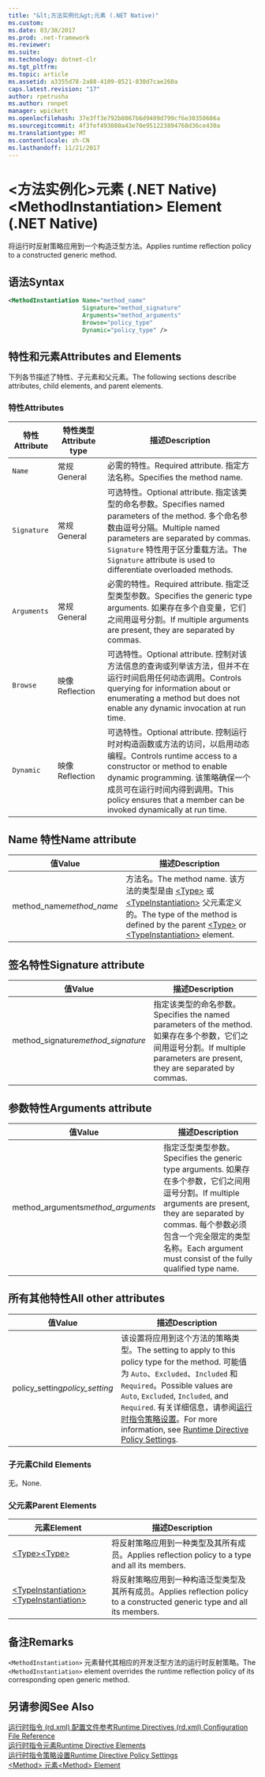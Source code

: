 ```yaml
---
title: "&lt;方法实例化&gt;元素 (.NET Native)"
ms.custom: 
ms.date: 03/30/2017
ms.prod: .net-framework
ms.reviewer: 
ms.suite: 
ms.technology: dotnet-clr
ms.tgt_pltfrm: 
ms.topic: article
ms.assetid: a3355d78-2a88-4109-8521-830d7cae260a
caps.latest.revision: "17"
author: rpetrusha
ms.author: ronpet
manager: wpickett
ms.openlocfilehash: 37e3ff3e792b8067b6d9409d799cf6e30350606a
ms.sourcegitcommit: 4f3fef493080a43e70e951223894768d36ce430a
ms.translationtype: MT
ms.contentlocale: zh-CN
ms.lasthandoff: 11/21/2017
---
```

# <a name="ltmethodinstantiationgt-element-net-native"></a><span data-ttu-id="067bc-102">&lt;方法实例化&gt;元素 (.NET Native)</span><span class="sxs-lookup"><span data-stu-id="067bc-102">&lt;MethodInstantiation&gt; Element (.NET Native)</span></span>
<span data-ttu-id="067bc-103">将运行时反射策略应用到一个构造泛型方法。</span><span class="sxs-lookup"><span data-stu-id="067bc-103">Applies runtime reflection policy to a constructed generic method.</span></span>  
  
## <a name="syntax"></a><span data-ttu-id="067bc-104">语法</span><span class="sxs-lookup"><span data-stu-id="067bc-104">Syntax</span></span>  
  
```xml  
<MethodInstantiation Name="method_name"  
                     Signature="method_signature"  
                     Arguments="method_arguments"  
                     Browse="policy_type"  
                     Dynamic="policy_type" />  
```  
  
## <a name="attributes-and-elements"></a><span data-ttu-id="067bc-105">特性和元素</span><span class="sxs-lookup"><span data-stu-id="067bc-105">Attributes and Elements</span></span>  
 <span data-ttu-id="067bc-106">下列各节描述了特性、子元素和父元素。</span><span class="sxs-lookup"><span data-stu-id="067bc-106">The following sections describe attributes, child elements, and parent elements.</span></span>  
  
### <a name="attributes"></a><span data-ttu-id="067bc-107">特性</span><span class="sxs-lookup"><span data-stu-id="067bc-107">Attributes</span></span>  
  
|<span data-ttu-id="067bc-108">特性</span><span class="sxs-lookup"><span data-stu-id="067bc-108">Attribute</span></span>|<span data-ttu-id="067bc-109">特性类型</span><span class="sxs-lookup"><span data-stu-id="067bc-109">Attribute type</span></span>|<span data-ttu-id="067bc-110">描述</span><span class="sxs-lookup"><span data-stu-id="067bc-110">Description</span></span>|  
|---------------|--------------------|-----------------|  
|`Name`|<span data-ttu-id="067bc-111">常规</span><span class="sxs-lookup"><span data-stu-id="067bc-111">General</span></span>|<span data-ttu-id="067bc-112">必需的特性。</span><span class="sxs-lookup"><span data-stu-id="067bc-112">Required attribute.</span></span> <span data-ttu-id="067bc-113">指定方法名称。</span><span class="sxs-lookup"><span data-stu-id="067bc-113">Specifies the method name.</span></span>|  
|`Signature`|<span data-ttu-id="067bc-114">常规</span><span class="sxs-lookup"><span data-stu-id="067bc-114">General</span></span>|<span data-ttu-id="067bc-115">可选特性。</span><span class="sxs-lookup"><span data-stu-id="067bc-115">Optional attribute.</span></span> <span data-ttu-id="067bc-116">指定该类型的命名参数。</span><span class="sxs-lookup"><span data-stu-id="067bc-116">Specifies named parameters of the method.</span></span> <span data-ttu-id="067bc-117">多个命名参数由逗号分隔。</span><span class="sxs-lookup"><span data-stu-id="067bc-117">Multiple named parameters are separated by commas.</span></span> <span data-ttu-id="067bc-118">`Signature` 特性用于区分重载方法。</span><span class="sxs-lookup"><span data-stu-id="067bc-118">The `Signature` attribute is used to differentiate overloaded methods.</span></span>|  
|`Arguments`|<span data-ttu-id="067bc-119">常规</span><span class="sxs-lookup"><span data-stu-id="067bc-119">General</span></span>|<span data-ttu-id="067bc-120">必需的特性。</span><span class="sxs-lookup"><span data-stu-id="067bc-120">Required attribute.</span></span> <span data-ttu-id="067bc-121">指定泛型类型参数。</span><span class="sxs-lookup"><span data-stu-id="067bc-121">Specifies the generic type arguments.</span></span> <span data-ttu-id="067bc-122">如果存在多个自变量，它们之间用逗号分割。</span><span class="sxs-lookup"><span data-stu-id="067bc-122">If multiple arguments are present, they are separated by commas.</span></span>|  
|`Browse`|<span data-ttu-id="067bc-123">映像</span><span class="sxs-lookup"><span data-stu-id="067bc-123">Reflection</span></span>|<span data-ttu-id="067bc-124">可选特性。</span><span class="sxs-lookup"><span data-stu-id="067bc-124">Optional attribute.</span></span> <span data-ttu-id="067bc-125">控制对该方法信息的查询或列举该方法，但并不在运行时间启用任何动态调用。</span><span class="sxs-lookup"><span data-stu-id="067bc-125">Controls querying for information about or enumerating a method but does not enable any dynamic invocation at run time.</span></span>|  
|`Dynamic`|<span data-ttu-id="067bc-126">映像</span><span class="sxs-lookup"><span data-stu-id="067bc-126">Reflection</span></span>|<span data-ttu-id="067bc-127">可选特性。</span><span class="sxs-lookup"><span data-stu-id="067bc-127">Optional attribute.</span></span> <span data-ttu-id="067bc-128">控制运行时对构造函数或方法的访问，以启用动态编程。</span><span class="sxs-lookup"><span data-stu-id="067bc-128">Controls runtime access to a constructor or method to enable dynamic programming.</span></span> <span data-ttu-id="067bc-129">该策略确保一个成员可在运行时间内得到调用。</span><span class="sxs-lookup"><span data-stu-id="067bc-129">This policy ensures that a member can be invoked dynamically at run time.</span></span>|  
  
## <a name="name-attribute"></a><span data-ttu-id="067bc-130">Name 特性</span><span class="sxs-lookup"><span data-stu-id="067bc-130">Name attribute</span></span>  
  
|<span data-ttu-id="067bc-131">值</span><span class="sxs-lookup"><span data-stu-id="067bc-131">Value</span></span>|<span data-ttu-id="067bc-132">描述</span><span class="sxs-lookup"><span data-stu-id="067bc-132">Description</span></span>|  
|-----------|-----------------|  
|<span data-ttu-id="067bc-133">method_name</span><span class="sxs-lookup"><span data-stu-id="067bc-133">*method_name*</span></span>|<span data-ttu-id="067bc-134">方法名。</span><span class="sxs-lookup"><span data-stu-id="067bc-134">The method name.</span></span> <span data-ttu-id="067bc-135">该方法的类型是由 [\<Type>](../../../docs/framework/net-native/type-element-net-native.md) 或 [\<TypeInstantiation>](../../../docs/framework/net-native/typeinstantiation-element-net-native.md) 父元素定义的。</span><span class="sxs-lookup"><span data-stu-id="067bc-135">The type of the method is defined by the parent [\<Type>](../../../docs/framework/net-native/type-element-net-native.md) or [\<TypeInstantiation>](../../../docs/framework/net-native/typeinstantiation-element-net-native.md) element.</span></span>|  
  
## <a name="signature-attribute"></a><span data-ttu-id="067bc-136">签名特性</span><span class="sxs-lookup"><span data-stu-id="067bc-136">Signature attribute</span></span>  
  
|<span data-ttu-id="067bc-137">值</span><span class="sxs-lookup"><span data-stu-id="067bc-137">Value</span></span>|<span data-ttu-id="067bc-138">描述</span><span class="sxs-lookup"><span data-stu-id="067bc-138">Description</span></span>|  
|-----------|-----------------|  
|<span data-ttu-id="067bc-139">method_signature</span><span class="sxs-lookup"><span data-stu-id="067bc-139">*method_signature*</span></span>|<span data-ttu-id="067bc-140">指定该类型的命名参数。</span><span class="sxs-lookup"><span data-stu-id="067bc-140">Specifies the named parameters of the method.</span></span> <span data-ttu-id="067bc-141">如果存在多个参数，它们之间用逗号分割。</span><span class="sxs-lookup"><span data-stu-id="067bc-141">If multiple parameters are present, they are separated by commas.</span></span>|  
  
## <a name="arguments-attribute"></a><span data-ttu-id="067bc-142">参数特性</span><span class="sxs-lookup"><span data-stu-id="067bc-142">Arguments attribute</span></span>  
  
|<span data-ttu-id="067bc-143">值</span><span class="sxs-lookup"><span data-stu-id="067bc-143">Value</span></span>|<span data-ttu-id="067bc-144">描述</span><span class="sxs-lookup"><span data-stu-id="067bc-144">Description</span></span>|  
|-----------|-----------------|  
|<span data-ttu-id="067bc-145">method_arguments</span><span class="sxs-lookup"><span data-stu-id="067bc-145">*method_arguments*</span></span>|<span data-ttu-id="067bc-146">指定泛型类型参数。</span><span class="sxs-lookup"><span data-stu-id="067bc-146">Specifies the generic type arguments.</span></span> <span data-ttu-id="067bc-147">如果存在多个参数，它们之间用逗号分割。</span><span class="sxs-lookup"><span data-stu-id="067bc-147">If multiple arguments are present, they are separated by commas.</span></span> <span data-ttu-id="067bc-148">每个参数必须包含一个完全限定的类型名称。</span><span class="sxs-lookup"><span data-stu-id="067bc-148">Each argument must consist of the fully qualified type name.</span></span>|  
  
## <a name="all-other-attributes"></a><span data-ttu-id="067bc-149">所有其他特性</span><span class="sxs-lookup"><span data-stu-id="067bc-149">All other attributes</span></span>  
  
|<span data-ttu-id="067bc-150">值</span><span class="sxs-lookup"><span data-stu-id="067bc-150">Value</span></span>|<span data-ttu-id="067bc-151">描述</span><span class="sxs-lookup"><span data-stu-id="067bc-151">Description</span></span>|  
|-----------|-----------------|  
|<span data-ttu-id="067bc-152">policy_setting</span><span class="sxs-lookup"><span data-stu-id="067bc-152">*policy_setting*</span></span>|<span data-ttu-id="067bc-153">该设置将应用到这个方法的策略类型。</span><span class="sxs-lookup"><span data-stu-id="067bc-153">The setting to apply to this policy type for the method.</span></span> <span data-ttu-id="067bc-154">可能值为 `Auto`、`Excluded`、`Included` 和 `Required`。</span><span class="sxs-lookup"><span data-stu-id="067bc-154">Possible values are `Auto`, `Excluded`, `Included`, and `Required`.</span></span> <span data-ttu-id="067bc-155">有关详细信息，请参阅[运行时指令策略设置](../../../docs/framework/net-native/runtime-directive-policy-settings.md)。</span><span class="sxs-lookup"><span data-stu-id="067bc-155">For more information, see [Runtime Directive Policy Settings](../../../docs/framework/net-native/runtime-directive-policy-settings.md).</span></span>|  
  
### <a name="child-elements"></a><span data-ttu-id="067bc-156">子元素</span><span class="sxs-lookup"><span data-stu-id="067bc-156">Child Elements</span></span>  
 <span data-ttu-id="067bc-157">无。</span><span class="sxs-lookup"><span data-stu-id="067bc-157">None.</span></span>  
  
### <a name="parent-elements"></a><span data-ttu-id="067bc-158">父元素</span><span class="sxs-lookup"><span data-stu-id="067bc-158">Parent Elements</span></span>  
  
|<span data-ttu-id="067bc-159">元素</span><span class="sxs-lookup"><span data-stu-id="067bc-159">Element</span></span>|<span data-ttu-id="067bc-160">描述</span><span class="sxs-lookup"><span data-stu-id="067bc-160">Description</span></span>|  
|-------------|-----------------|  
|[<span data-ttu-id="067bc-161">\<Type></span><span class="sxs-lookup"><span data-stu-id="067bc-161">\<Type></span></span>](../../../docs/framework/net-native/type-element-net-native.md)|<span data-ttu-id="067bc-162">将反射策略应用到一种类型及其所有成员。</span><span class="sxs-lookup"><span data-stu-id="067bc-162">Applies reflection policy to a type and all its members.</span></span>|  
|[<span data-ttu-id="067bc-163">\<TypeInstantiation></span><span class="sxs-lookup"><span data-stu-id="067bc-163">\<TypeInstantiation></span></span>](../../../docs/framework/net-native/typeinstantiation-element-net-native.md)|<span data-ttu-id="067bc-164">将反射策略应用到一种构造泛型类型及其所有成员。</span><span class="sxs-lookup"><span data-stu-id="067bc-164">Applies reflection policy to a constructed generic type and all its members.</span></span>|  
  
## <a name="remarks"></a><span data-ttu-id="067bc-165">备注</span><span class="sxs-lookup"><span data-stu-id="067bc-165">Remarks</span></span>  
 <span data-ttu-id="067bc-166">`<MethodInstantiation>` 元素替代其相应的开发泛型方法的运行时反射策略。</span><span class="sxs-lookup"><span data-stu-id="067bc-166">The `<MethodInstantiation>` element overrides the runtime reflection policy of its corresponding open generic method.</span></span>  
  
## <a name="see-also"></a><span data-ttu-id="067bc-167">另请参阅</span><span class="sxs-lookup"><span data-stu-id="067bc-167">See Also</span></span>  
 [<span data-ttu-id="067bc-168">运行时指令 (rd.xml) 配置文件参考</span><span class="sxs-lookup"><span data-stu-id="067bc-168">Runtime Directives (rd.xml) Configuration File Reference</span></span>](../../../docs/framework/net-native/runtime-directives-rd-xml-configuration-file-reference.md)  
 [<span data-ttu-id="067bc-169">运行时指令元素</span><span class="sxs-lookup"><span data-stu-id="067bc-169">Runtime Directive Elements</span></span>](../../../docs/framework/net-native/runtime-directive-elements.md)  
 [<span data-ttu-id="067bc-170">运行时指令策略设置</span><span class="sxs-lookup"><span data-stu-id="067bc-170">Runtime Directive Policy Settings</span></span>](../../../docs/framework/net-native/runtime-directive-policy-settings.md)  
 [<span data-ttu-id="067bc-171">\<Method> 元素</span><span class="sxs-lookup"><span data-stu-id="067bc-171">\<Method> Element</span></span>](../../../docs/framework/net-native/method-element-net-native.md)
